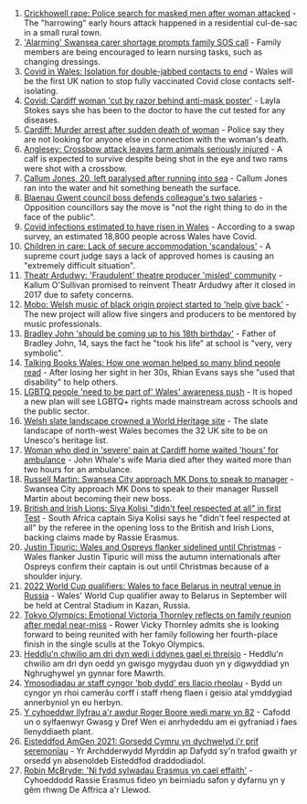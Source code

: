 1. [Crickhowell rape: Police search for masked men after woman attacked](https://www.bbc.co.uk/news/uk-wales-58018051) - The "harrowing" early hours attack happened in a residential cul-de-sac in a small rural town.
2. ['Alarming' Swansea carer shortage prompts family SOS call](https://www.bbc.co.uk/news/uk-wales-58025444) - Family members are being encouraged to learn nursing tasks, such as changing dressings.
3. [Covid in Wales: Isolation for double-jabbed contacts to end](https://www.bbc.co.uk/news/uk-wales-politics-58013131) - Wales will be the first UK nation to stop fully vaccinated Covid close contacts self-isolating.
4. [Covid: Cardiff woman 'cut by razor behind anti-mask poster'](https://www.bbc.co.uk/news/uk-wales-58020985) - Layla Stokes says she has been to the doctor to have the cut tested for any diseases.
5. [Cardiff: Murder arrest after sudden death of woman](https://www.bbc.co.uk/news/uk-wales-58029216) - Police say they are not looking for anyone else in connection with the woman's death.
6. [Anglesey: Crossbow attack leaves farm animals seriously injured](https://www.bbc.co.uk/news/uk-wales-58031518) - A calf is expected to survive despite being shot in the eye and two rams were shot with a crossbow.
7. [Callum Jones, 20, left paralysed after running into sea](https://www.bbc.co.uk/news/uk-wales-58009262) - Callum Jones ran into the water and hit something beneath the surface.
8. [Blaenau Gwent council boss defends colleague's two salaries](https://www.bbc.co.uk/news/uk-wales-58026063) - Opposition councillors say the move is "not the right thing to do in the face of the public".
9. [Covid infections estimated to have risen in Wales](https://www.bbc.co.uk/news/uk-wales-58025719) - According to a swap survey, an estimated 18,800 people across Wales have Covid.
10. [Children in care: Lack of secure accommodation 'scandalous'](https://www.bbc.co.uk/news/uk-wales-58025443) - A supreme court judge says a lack of approved homes is causing an "extremely difficult situation".
11. [Theatr Ardudwy: 'Fraudulent' theatre producer 'misled' community](https://www.bbc.co.uk/news/uk-wales-58023864) - Kallum O'Sullivan promised to reinvent Theatr Ardudwy after it closed in 2017 due to safety concerns.
12. [Mobo: Welsh music of black origin project started to 'help give back'](https://www.bbc.co.uk/news/uk-wales-58030464) - The new project will allow five singers and producers to be mentored by music professionals.
13. [Bradley John 'should be coming up to his 18th birthday'](https://www.bbc.co.uk/news/uk-wales-58019640) - Father of Bradley John, 14, says the fact he "took his life" at school is "very, very symbolic".
14. [Talking Books Wales: How one woman helped so many blind people read](https://www.bbc.co.uk/news/uk-wales-58018316) - After losing her sight in her 30s, Rhian Evans says she "used that disability" to help others.
15. [LGBTQ people 'need to be part of' Wales' awareness push](https://www.bbc.co.uk/news/uk-wales-58001743) - It is hoped a new plan will see LGBTQ+ rights made mainstream across schools and the public sector.
16. [Welsh slate landscape crowned a World Heritage site](https://www.bbc.co.uk/news/uk-wales-58007018) - The slate landscape of north-west Wales becomes the 32 UK site to be on Unesco's heritage list.
17. [Woman who died in 'severe' pain at Cardiff home waited 'hours' for ambulance](https://www.bbc.co.uk/news/uk-wales-58006259) - John Whale's wife Maria died after they waited more than two hours for an ambulance.
18. [Russell Martin: Swansea City approach MK Dons to speak to manager](https://www.bbc.co.uk/sport/football/58031157) - Swansea City approach MK Dons to speak to their manager Russell Martin about becoming their new boss.
19. [British and Irish Lions: Siya Kolisi "didn't feel respected at all" in first Test](https://www.bbc.co.uk/sport/rugby-union/58025942) - South Africa captain Siya Kolisi says he "didn't feel respected at all" by the referee in the opening loss to the British and Irish Lions, backing claims made by Rassie Erasmus.
20. [Justin Tipuric: Wales and Ospreys flanker sidelined until Christmas](https://www.bbc.co.uk/sport/rugby-union/58032626) - Wales flanker Justin Tipuric will miss the autumn internationals after Ospreys confirm their captain is out until Christmas because of a shoulder injury.
21. [2022 World Cup qualifiers: Wales to face Belarus in neutral venue in Russia](https://www.bbc.co.uk/sport/football/58031075) - Wales' World Cup qualifier away to Belarus in September will be held at Central Stadium in Kazan, Russia.
22. [Tokyo Olympics: Emotional Victoria Thornley reflects on family reunion after medal near-miss](https://www.bbc.co.uk/sport/av/olympics/58023958) - Rower Vicky Thornley admits she is looking forward to being reunited with her family following her fourth-place finish in the single sculls at the Tokyo Olympics.
23. [Heddlu'n chwilio am dri dyn wedi i ddynes gael ei threisio](https://www.bbc.co.uk/newyddion/58025804) - Heddlu'n chwilio am dri dyn oedd yn gwisgo mygydau duon yn y digwyddiad yn Nghrughywel yn gynnar fore Mawrth.
24. [Ymosodiadau ar staff cyngor 'bob dydd' ers llacio rheolau](https://www.bbc.co.uk/newyddion/58026943) - Bydd un cyngor yn rhoi camerâu corff i staff rheng flaen i geisio atal ymddygiad annerbyniol yn eu herbyn.
25. [Y cyhoeddwr llyfrau a'r awdur Roger Boore wedi marw yn 82](https://www.bbc.co.uk/newyddion/58023526) - Cafodd un o sylfaenwyr Gwasg y Dref Wen ei anrhydeddu am ei gyfraniad i faes llenyddiaeth plant.
26. [Eisteddfod AmGen 2021: Gorsedd Cymru yn dychwelyd i'r prif seremonïau](https://www.bbc.co.uk/newyddion/58030859) - Yr Archdderwydd Myrddin ap Dafydd sy'n trafod gwaith yr orsedd yn absenoldeb Eisteddfod draddodiadol.
27. [Robin McBryde: 'Ni fydd sylwadau Erasmus yn cael effaith'](https://www.bbc.co.uk/newyddion/58032582) - Cyhoeddodd Rassie Erasmus fideo yn beirniadu safon y dyfarnu yn y gêm rhwng De Affrica a'r Llewod.
